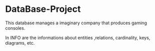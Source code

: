 # DataBase-Project

This database manages a imaginary company that produces gaming consoles.

In INFO are the informations about entities ,relations, cardinality, keys, diagrams, etc.
